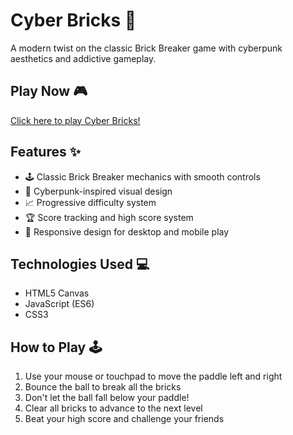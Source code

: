 # Cyber Bricks 🚀

A modern twist on the classic Brick Breaker game with cyberpunk aesthetics and addictive gameplay.

## Play Now 🎮

[Click here to play Cyber Bricks!](https://mileticp.github.io/Cyber-Bricks/)

## Features ✨

- 🕹️ Classic Brick Breaker mechanics with smooth controls
- 🌆 Cyberpunk-inspired visual design
- 📈 Progressive difficulty system
- 🏆 Score tracking and high score system
- 📱 Responsive design for desktop and mobile play

## Technologies Used 💻

- HTML5 Canvas
- JavaScript (ES6)
- CSS3

## How to Play 🕹️

1. Use your mouse or touchpad to move the paddle left and right
2. Bounce the ball to break all the bricks
3. Don't let the ball fall below your paddle!
4. Clear all bricks to advance to the next level
5. Beat your high score and challenge your friends


